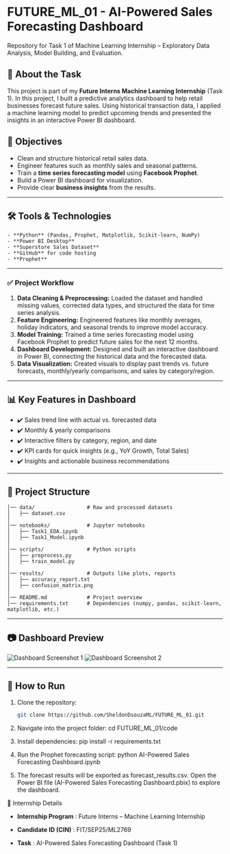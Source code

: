 # FUTURE_ML_01 - AI-Powered Sales Forecasting Dashboard
Repository for Task 1 of Machine Learning Internship – Exploratory Data Analysis, Model Building, and Evaluation.

## 📌 About the Task
This project is part of my **Future Interns Machine Learning Internship** (Task 1).
In this project, I built a predictive analytics dashboard to help retail businesses forecast future sales. Using historical transaction data, I applied a machine learning model to predict upcoming trends and presented the insights in an interactive Power BI dashboard.

## 🎯 Objectives
- Clean and structure historical retail sales data.
- Engineer features such as monthly sales and seasonal patterns.
- Train a **time series forecasting model** using **Facebook Prophet**.
- Build a Power BI dashboard for visualization.
- Provide clear **business insights** from the results.

---

## 🛠️ Tools & Technologies
```
- **Python** (Pandas, Prophet, Matplotlib, Scikit-learn, NumPy)
- **Power BI Desktop**
- **Superstore Sales Dataset**
- **GitHub** for code hosting
- **Prophet**
```
---

### ✅ Project Workflow

1.  **Data Cleaning & Preprocessing:** Loaded the dataset and handled missing values, corrected data types, and structured the data for time series analysis.
2.  **Feature Engineering:** Engineered features like monthly averages, holiday indicators, and seasonal trends to improve model accuracy.
3.  **Model Training:** Trained a time series forecasting model using Facebook Prophet to predict future sales for the next 12 months.
4.  **Dashboard Development:** Designed and built an interactive dashboard in Power BI, connecting the historical data and the forecasted data.
5.  **Data Visualization:** Created visuals to display past trends vs. future forecasts, monthly/yearly comparisons, and sales by category/region.

---


## 📊 Key Features in Dashboard
* ✔️ Sales trend line with actual vs. forecasted data
* ✔️ Monthly & yearly comparisons
* ✔️ Interactive filters by category, region, and date
* ✔️ KPI cards for quick insights (e.g., YoY Growth, Total Sales)
* ✔️ Insights and actionable business recommendations

---

## 📂 Project Structure
```text
│── data/                 # Raw and processed datasets
│   ├── dataset.csv
│
│── notebooks/            # Jupyter notebooks
│   ├── Task1_EDA.ipynb
│   ├── Task1_Model.ipynb
│
│── scripts/              # Python scripts
│   ├── preprocess.py
│   ├── train_model.py
│
│── results/              # Outputs like plots, reports
│   ├── accuracy_report.txt
│   ├── confusion_matrix.png
│
│── README.md             # Project overview
│── requirements.txt      # Dependencies (numpy, pandas, scikit-learn, matplotlib, etc.)
```

---

## 📷 Dashboard Preview
![Dashboard Screenshot 1](../dashboard_s2.png)
![Dashboard Screenshot 2](../dashboard_s1.png)

---

## 🚀 How to Run
1. Clone the repository:
   ```bash
   git clone https://github.com/SheldonDsouzaML/FUTURE_ML_01.git
2. Navigate into the project folder:
   cd FUTURE_ML_01/code

3. Install dependencies:
   pip install -r requirements.txt

4. Run the Prophet forecasting script:
   python AI-Powered Sales Forecasting Dashboard.ipynb


5. The forecast results will be exported as forecast_results.csv.
   Open the Power BI file (AI-Powered Sales Forecasting Dashboard.pbix) to explore the dashboard.

📌 Internship Details

- **Internship Program** : Future Interns – Machine Learning Internship

- **Candidate ID (CIN)** : FIT/SEP25/ML2769


- **Task** : AI-Powered Sales Forecasting Dashboard (Task 1)
